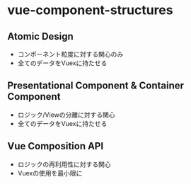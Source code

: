 # vue-component-structures

## Atomic Design
- コンポーネント粒度に対する関心のみ
- 全てのデータをVuexに持たせる

## Presentational Component & Container Component
- ロジック/Viewの分離に対する関心
- 全てのデータをVuexに持たせる

## Vue Composition API
- ロジックの再利用性に対する関心
- Vuexの使用を最小限に
